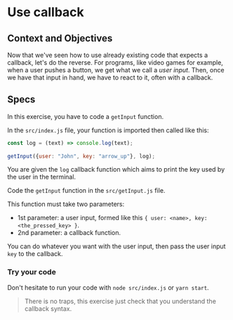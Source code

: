 # Use callback

## Context and Objectives

Now that we've seen how to use already existing code that expects a callback, let's do the reverse.
For programs, like video games for example, when a user pushes a button, we get what we call a _user input_.
Then, once we have that input in hand, we have to react to it, often with a callback.

## Specs

In this exercise, you have to code a `getInput` function.

In the `src/index.js` file, your function is imported then called like this:

```javascript
const log = (text) => console.log(text);
​
getInput({user: "John", key: "arrow_up"}, log);
```

You are given the `log` callback function which aims to print the key used by the user in the terminal.

Code the `getInput` function in the `src/getInput.js` file.

This function must take two parameters:

- 1st parameter: a user input, formed like this `{ user: <name>, key: <the_pressed_key> }`.
- 2nd parameter: a callback function.

You can do whatever you want with the user input, then pass the user input `key` to the callback.

### Try your code

Don't hesitate to run your code with `node src/index.js` or `yarn start`.

> There is no traps, this exercise just check that you understand the callback syntax.
